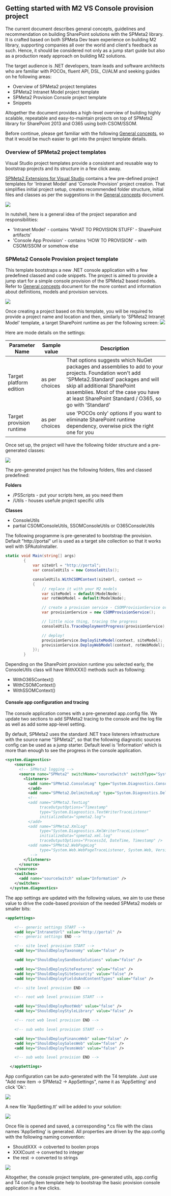 ﻿---
Title: Console App Provision Project Template
Order: 400
TileLink: true
TileLinkOrder: 40
---
## Getting started with M2 VS Console provision project

The current document describes general concepts, guidelines and recommendation on building SharePoint solutions with the SPMeta2 library. It is crafted based on both SPMeta Dev team experience on building M2 library, supporting companies all over the world and client's feedback as such. Hence, it should be considered not only as a jump start guide but also as a production ready approach on building M2 solutions.

The target audience is .NET developers, team leads and software architects who are familiar with POCOs, fluent API, DSL, CI/ALM and seeking guides on he following areas:

* Overview of SPMeta2 project templates
* SPMeta2 Intranet Model project template
* SPMeta2 Provision Console project template
* Snippets

Altogether the document provides a high-level overview of building highly scalable, repeatable and easy-to-maintain projects on top of SPMeta2 library for SharePoint 2013 and O365 using both CSOM/SSOM.

Before continue, please get familiar with the following [General concepts](https://github.com/SubPointSolutions/spmeta2-vsixextensions/wiki/General-concepts), so that it would be much easier to get into the project template details.

### Overview of SPMeta2 project templates
Visual Studio project templates provide a consistent and reusable way to bootstrap projects and its structure in a few click away. 

[SPMeta2 Extensions for Visual Studio]("https://github.com/SubPointSolutions/spmeta2-vsixextensions") contains a few pre-defined project templates for 'Intranet Model' and 'Console Provision' project creation. That simplifies initial project setup, creates recommended folder structure, initial files and classes as per the suggestions in the [General concepts](https://github.com/SubPointSolutions/spmeta2-vsixextensions/wiki/General-concepts) document.

<img src="_img/M2NewProjectWizard.png" >

In nutshell, here is a general idea of the project separation and responsibilities:
* 'Intranet Model' - contains 'WHAT TO PROVISION STUFF' - SharePoint artifacts' 
* 'Console App Provision' - contains 'HOW TO PROVISION' - with CSOM/SSOM or somehow else

### SPMeta2 Console Provision project template
This template bootstraps a new .NET console application with a few predefined classed and code snippets. The project is aimed to provide a jump start for a simple console provision of the SPMeta2 based models. Refer to [General concepts](https://github.com/SubPointSolutions/spmeta2-vsixextensions/wiki/General-concepts) document for the more context and information about definitions, models and provision services.

<img src="_img/M2Console.NewProject.png" >

Once creating a project based on this template, you will be required to provide a project name and location and then, similarly to 'SPMeta2 Intranet Model' template, a target SharePoint runtime as per the following screen:
<img src="_img/M2Console.Wizard.png" >

Here are mode details on the settings:

|Parameter Name  	|  Sample value	|  Description |
|-------------	|-------------	|-------------	|
|Target platform edition | as per choices | That options suggests which NuGet packages and assemblies to add to your projects. Foundation won't add 'SPMeta2.Standard' packages and will skip all additional SharePoint assemblies. Most of the case you have at least SharePoint Standard / O365, so go with 'Standard'|
|Target provision runtime | as per choices  |  use 'POCOs only' options if you want to eliminate SharePoint runtime dependency, overwise pick the right one for you|
Once set up, the project will have the following folder structure and a pre-generated classes:

<img src="_img/M2Console.ProjectStructure.png" >

The pre-generated project has the following folders, files and classed predefined:

**Folders**
* /PSScripts - put your scripts here, as you need them
* /Utils - houses usefule project specific utils

**Classes**
* ConsoleUtils
* partial CSOMConsoleUtils, SSOMConsoleUtils or O365ConsoleUtils 

The following programme is pre-generated to bootstrap the provision. Default "http://portal" url is used as a target site collection so that it works well with SPAutoInstaller.
```cs
static void Main(string[] args)
        {
            var siteUrl = "http://portal";
            var consoleUtils = new ConsoleUtils();

            consoleUtils.WithCSOMContext(siteUrl, context =>
            {
                // replace it with your M2 models
                var siteModel = default(ModelNode);
                var rotWebModel = default(ModelNode);

                // create a provision service - CSOMProvisionService or StandardCSOMProvisionService
                var provisionService = new CSOMProvisionService();

                // little nice thing, tracing the progress
                consoleUtils.TraceDeploymentProgress(provisionService);

                // deploy!
                provisionService.DeploySiteModel(context, siteModel);
                provisionService.DeployWebModel(context, rotWebModel);
            });
        }
```

Depending on the SharePoint provision runtime you selected early, the ConsoleUtils class will have WithXXX() methods such as following:
* WithO365Context()
* WithCSOMContext()
* WithSSOMContext()

#### Console app configuration and tracing

The console application comes with a pre-generated app.config file. We update two sections to add SPMeta2 tracing to the console and the log file as well as add some app-level setting.

By default, SPMeta2 uses the standard .NET trace listeners infrastructure with the source name "SPMeta2", so that the following diagnostic sources config can be used as a jump starter. Default level is 'Information' which is more than enough to see the progress in the console application.
```xml
<system.diagnostics>
    <sources>
      <!-- SPMeta2 logging -->
      <source name="SPMeta2" switchName="sourceSwitch" switchType="System.Diagnostics.SourceSwitch">
        <listeners>
          <add name="SPMeta2.ConsoleLog" type="System.Diagnostics.ConsoleTraceListener">
          </add>
          <add name="SPMeta2.DelimitedLog" type="System.Diagnostics.DelimitedListTraceListener" delimiter=":" initializeData="spmeta2.delimited.txt" traceOutputOptions="ProcessId, DateTime, Timestamp" />
          <!--
          <add name="SPMeta2.TextLog"
               traceOutputOptions="Timestamp"
               type="System.Diagnostics.TextWriterTraceListener"
               initializeData="spmeta2.log">
          </add>
          <add name="SPMeta2.XmlLog"
               type="System.Diagnostics.XmlWriterTraceListener"
               initializeData="spmeta2.xml.log"
               traceOutputOptions="ProcessId, DateTime, Timestamp" />
          <add name="SPMeta2.WebPageLog"
               type="System.Web.WebPageTraceListener, System.Web, Version=2.0.3600.0, Culture=neutral, PublicKeyToken=b03f5f7f11d50a3a" />
           -->
        </listeners>
      </source>
    </sources>
    <switches>
      <add name="sourceSwitch" value="Information" />
    </switches>
  </system.diagnostics>
```
The app settings are updated with the following values, we aim to use these value to drive the code-based provision of the needed SPMeta2 models or smaller bits:
```xml
<appSettings>

    <!-- generic settings START -->
    <add key="IntranetUrl" value="http://portal" />
    <!-- generic settings END -->

    <!-- site level provision START -->
    <add key="ShouldDeployTaxonomy" value="false" />

    <add key="ShouldDeploySandboxSolutions" value="false" />

    <add key="ShouldDeploySiteFeatures" value="false" />
    <add key="ShouldDeploySiteSecurity" value="false" />
    <add key="ShouldDeployFieldsAndContentTypes" value="false" />

    <!-- site level provision END -->

    <!-- root web level provision START -->

    <add key="ShouldDeployRootWeb" value="false" />
    <add key="ShouldDeployStyleLibrary" value="false" />

    <!-- root web level provision END -->

    <!-- sub webs level provision START -->

    <add key="ShouldDeployFinanceWeb" value="false" />
    <add key="ShouldDeploySalesWeb" value="false" />
    <add key="ShouldDeployTesmsWeb" value="false" />

    <!-- sub webs level provision END -->

  </appSettings>
```

App configuration can be auto-generated with the T4 template. Just use "Add new item -> SPMeta2 -> AppSettings", name it as 'AppSetting' and click 'Ok':

<img src="_img/M2Console.AppSettingsItem.png" >

A new file 'AppSetting.tt' will be added to your solution:

<img src="_img/M2Console.AppSettingsItemT4.png" >

Once file is opened and saved, a corresponding *.cs file with the class names 'AppSetting' is generated. All properties are driven by the app.config with the following naming convention:

* ShouldXXX -> cobverted to boolen props
* XXXCount -> converted to integer
* the rest -> converted to strings

<img src="_img/M2Console.AppSettingsItemT4Generation.png" >

Altogether, the console project template, pre-generated utils, app.config and T4 config item template help to bootstrap the basic provision console application in a few clicks.